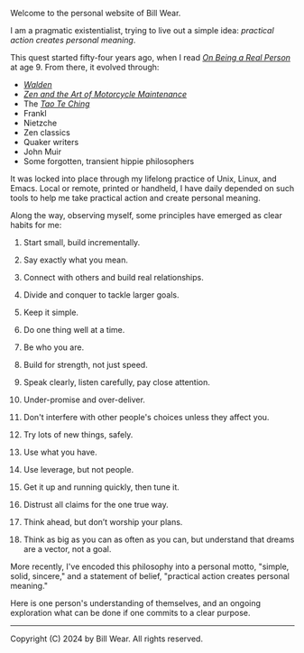 Welcome to the personal website of Bill Wear.

I am a pragmatic existentialist, trying to live out a simple idea: *practical action creates personal meaning*. 

This quest started fifty-four years ago, when I read *[On Being a Real Person](https://www.goodreads.com/book/show/1572133.On_Being_a_Real_Person)* at age 9. From there, it evolved through:

 * *[Walden](https://www.goodreads.com/book/show/16902.Walden?ref=nav_sb_ss_1_6)*
* *[Zen and the Art of Motorcycle Maintenance](https://www.goodreads.com/book/show/629.Zen_and_the_Art_of_Motorcycle_Maintenance?ref=nav_sb_ss_1_3)*
* The *[Tao Te Ching](https://www.goodreads.com/book/show/67896.Tao_Te_Ching?ref=nav_sb_ss_1_7)*
* Frankl
* Nietzche
* Zen classics
* Quaker writers
* John Muir
* Some forgotten, transient hippie philosophers

It was locked into place through my lifelong practice of Unix, Linux, and Emacs.  Local or remote, printed or handheld, I have daily depended on such tools to help me take practical action and create personal meaning.

Along the way, observing myself, some principles have emerged as clear habits for me:

1. Start small, build incrementally. 

2. Say exactly what you mean.

3. Connect with others and build real relationships.

4. Divide and conquer to tackle larger goals.

5. Keep it simple.

6. Do one thing well at a time.

7. Be who you are.

8. Build for strength, not just speed.

9. Speak clearly, listen carefully, pay close attention.

10. Under-promise and over-deliver.

11. Don't interfere with other people's choices unless they affect you.

12. Try lots of new things, safely.

13. Use what you have.

14. Use leverage, but not people.

15. Get it up and running quickly, then tune it.

16. Distrust all claims for the one true way.

17. Think ahead, but don’t worship your plans.

18. Think as big as you can as often as you can, but understand that dreams are a vector, not a goal.

More recently, I've encoded this philosophy into a personal motto, "simple, solid, sincere," and a statement of belief, "practical action creates personal meaning."

Here is one person's understanding of themselves, and an ongoing exploration what can be done if one commits to a clear purpose. 

-----

Copyright (C) 2024 by Bill Wear. All rights reserved.

